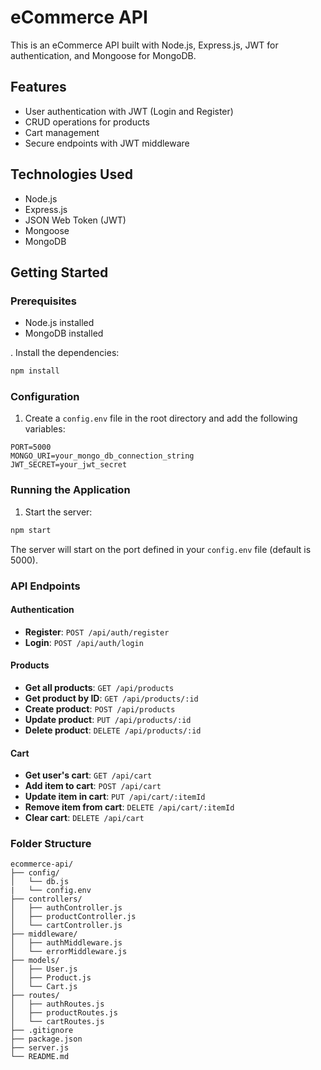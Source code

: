 # eCommerce API

This is an eCommerce API built with Node.js, Express.js, JWT for authentication, and Mongoose for MongoDB.

## Features

- User authentication with JWT (Login and Register)
- CRUD operations for products
- Cart management
- Secure endpoints with JWT middleware

## Technologies Used

- Node.js
- Express.js
- JSON Web Token (JWT)
- Mongoose
- MongoDB

## Getting Started

### Prerequisites

- Node.js installed
- MongoDB installed

. Install the dependencies:

```bash
npm install
```

### Configuration

1. Create a `config.env` file in the root directory and add the following variables:

```
PORT=5000
MONGO_URI=your_mongo_db_connection_string
JWT_SECRET=your_jwt_secret
```

### Running the Application

1. Start the server:

```bash
npm start
```

The server will start on the port defined in your `config.env` file (default is 5000).

### API Endpoints

#### Authentication

- **Register**: `POST /api/auth/register`
- **Login**: `POST /api/auth/login`

#### Products

- **Get all products**: `GET /api/products`
- **Get product by ID**: `GET /api/products/:id`
- **Create product**: `POST /api/products`
- **Update product**: `PUT /api/products/:id`
- **Delete product**: `DELETE /api/products/:id`

#### Cart

- **Get user's cart**: `GET /api/cart`
- **Add item to cart**: `POST /api/cart`
- **Update item in cart**: `PUT /api/cart/:itemId`
- **Remove item from cart**: `DELETE /api/cart/:itemId`
- **Clear cart**: `DELETE /api/cart`

### Folder Structure

```
ecommerce-api/
├── config/
│   └── db.js
|   └── config.env
├── controllers/
│   ├── authController.js
│   ├── productController.js
│   └── cartController.js
├── middleware/
│   ├── authMiddleware.js
│   └── errorMiddleware.js
├── models/
│   ├── User.js
│   ├── Product.js
│   └── Cart.js
├── routes/
│   ├── authRoutes.js
│   ├── productRoutes.js
│   └── cartRoutes.js
├── .gitignore
├── package.json
├── server.js
└── README.md
```

